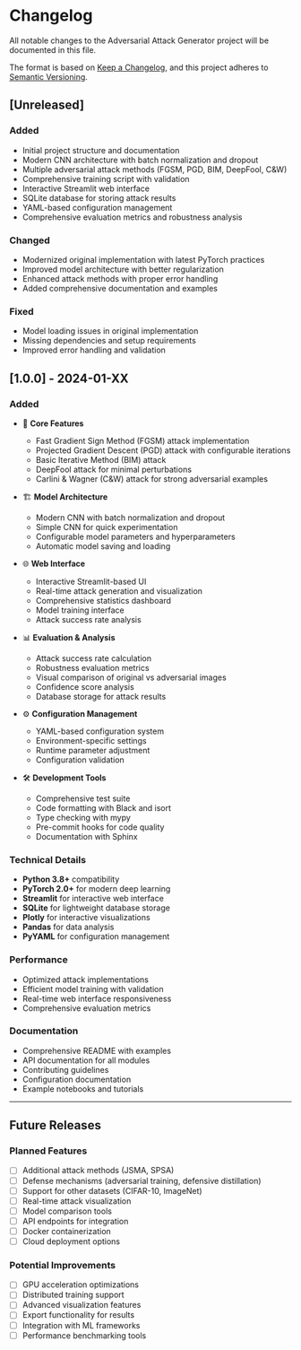# Changelog

All notable changes to the Adversarial Attack Generator project will be documented in this file.

The format is based on [Keep a Changelog](https://keepachangelog.com/en/1.0.0/),
and this project adheres to [Semantic Versioning](https://semver.org/spec/v2.0.0.html).

## [Unreleased]

### Added
- Initial project structure and documentation
- Modern CNN architecture with batch normalization and dropout
- Multiple adversarial attack methods (FGSM, PGD, BIM, DeepFool, C&W)
- Comprehensive training script with validation
- Interactive Streamlit web interface
- SQLite database for storing attack results
- YAML-based configuration management
- Comprehensive evaluation metrics and robustness analysis

### Changed
- Modernized original implementation with latest PyTorch practices
- Improved model architecture with better regularization
- Enhanced attack methods with proper error handling
- Added comprehensive documentation and examples

### Fixed
- Model loading issues in original implementation
- Missing dependencies and setup requirements
- Improved error handling and validation

## [1.0.0] - 2024-01-XX

### Added
- 🎯 **Core Features**
  - Fast Gradient Sign Method (FGSM) attack implementation
  - Projected Gradient Descent (PGD) attack with configurable iterations
  - Basic Iterative Method (BIM) attack
  - DeepFool attack for minimal perturbations
  - Carlini & Wagner (C&W) attack for strong adversarial examples

- 🏗️ **Model Architecture**
  - Modern CNN with batch normalization and dropout
  - Simple CNN for quick experimentation
  - Configurable model parameters and hyperparameters
  - Automatic model saving and loading

- 🌐 **Web Interface**
  - Interactive Streamlit-based UI
  - Real-time attack generation and visualization
  - Comprehensive statistics dashboard
  - Model training interface
  - Attack success rate analysis

- 📊 **Evaluation & Analysis**
  - Attack success rate calculation
  - Robustness evaluation metrics
  - Visual comparison of original vs adversarial images
  - Confidence score analysis
  - Database storage for attack results

- ⚙️ **Configuration Management**
  - YAML-based configuration system
  - Environment-specific settings
  - Runtime parameter adjustment
  - Configuration validation

- 🛠️ **Development Tools**
  - Comprehensive test suite
  - Code formatting with Black and isort
  - Type checking with mypy
  - Pre-commit hooks for code quality
  - Documentation with Sphinx

### Technical Details
- **Python 3.8+** compatibility
- **PyTorch 2.0+** for modern deep learning
- **Streamlit** for interactive web interface
- **SQLite** for lightweight database storage
- **Plotly** for interactive visualizations
- **Pandas** for data analysis
- **PyYAML** for configuration management

### Performance
- Optimized attack implementations
- Efficient model training with validation
- Real-time web interface responsiveness
- Comprehensive evaluation metrics

### Documentation
- Comprehensive README with examples
- API documentation for all modules
- Contributing guidelines
- Configuration documentation
- Example notebooks and tutorials

---

## Future Releases

### Planned Features
- [ ] Additional attack methods (JSMA, SPSA)
- [ ] Defense mechanisms (adversarial training, defensive distillation)
- [ ] Support for other datasets (CIFAR-10, ImageNet)
- [ ] Real-time attack visualization
- [ ] Model comparison tools
- [ ] API endpoints for integration
- [ ] Docker containerization
- [ ] Cloud deployment options

### Potential Improvements
- [ ] GPU acceleration optimizations
- [ ] Distributed training support
- [ ] Advanced visualization features
- [ ] Export functionality for results
- [ ] Integration with ML frameworks
- [ ] Performance benchmarking tools
